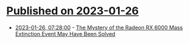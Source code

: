 # [Published on 2023-01-26](index.md)

* [2023-01-26, 07:28:00](https://soylentnews.org/article.pl?sid=23/01/25/042200&from=rss) - [The Mystery of the Radeon RX 6000 Mass Extinction Event May Have Been Solved](https://soylentnews.org/article.pl?sid=23/01/25/042200&from=rss)
